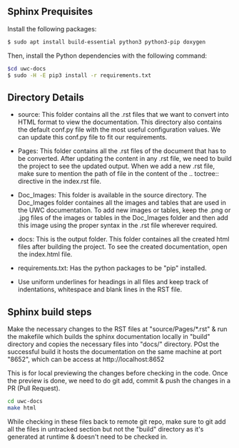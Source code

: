  
## Sphinx Prequisites
Install the following packages:

```sh
$ sudo apt install build-essential python3 python3-pip doxygen
```

Then, install the Python dependencies with the following command:

```sh
$cd uwc-docs
$ sudo -H -E pip3 install -r requirements.txt
```

## Directory Details
 
* source: This folder contains all  the .rst files that we want to convert into HTML format to view the documentation.
  This directory also contains the default conf.py file with the most useful configuration values.
  We can update this conf.py file to fit our requirements.

* Pages: This folder contains all the .rst files of the document that has to be converted. 
  After updating the content in any .rst file, we need to build the project to see the updated output.
  When we add a new .rst file, make sure to mention the path of file in the content of the .. toctree:: directive in the index.rst file.

* Doc_Images: This folder is available in the source directory. The Doc_Images folder containes all the images and tables that are used
  in the UWC documentation. To add new images or tables, keep the .png or .jpg files of the images or tables in the Doc_Images folder and 
  then add this image using the proper syntax in the .rst file wherever required.

* docs: This is the output folder. This folder containes all the created html files after building the project.
  To see the created documentation, open the index.html file.

* requirements.txt: Has the python packages to be "pip" installed.  

* Use uniform underlines for headings in all files and keep track of indentations, whitespace and blank lines in the RST file.


## Sphinx build steps

Make the necessary changes to the RST files at "source/Pages/*.rst" & run the makefile which builds the sphinx documentation locally in "build" directory and copies the necessary files into "docs/" directory. POst the successful build it hosts the documentation 
on the same machine at port "8652", which can be access at http://localhost:8652

This is for local previewing the changes before checking in the code. Once the preview is done, we need to do git add, commit & push the changes in a PR (Pull Request).

```sh
cd uwc-docs
make html
```
While checking in these files back to remote git repo, make sure to git add all the files in untracked section but not the "build" directory as it's generated at runtime & doesn't need to be checked in.
